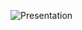 ![Presentation](https://user-images.githubusercontent.com/70303021/150235335-1691bc5a-30f1-434b-a61b-8686c6b4566b.png)

<!--
**SaulLudena/SaulLudena** is a ✨ _special_ ✨ repository because its `README.md` (this file) appears on your GitHub profile.

Here are some ideas to get you started:

- 🔭 I’m currently working on ...
- 🌱 I’m currently learning ...
- 👯 I’m looking to collaborate on ...
- 🤔 I’m looking for help with ...
- 💬 Ask me about ...
- 📫 How to reach me: ...
- 😄 Pronouns: ...
- ⚡ Fun fact: ...
-->
